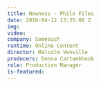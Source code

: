 ```yaml
---
title: Nowness - Philo Files
date: 2016-04-12 13:35:00 Z
img: 
video: 
company: Somesuch
runtime: Online Content
director: Malcolm Venville
producers: Denna Cartamkhoob
role: Production Manager
is-featured: 
---
```


